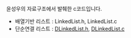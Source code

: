 윤성우의 자료구조에서 발췌한 c코드입니다.

* 배열기반 리스트 : LinkedList.h, LinkedList.c
* 단순연결 리스트 : [DLinkedList.h](https://github.com/YouAndMeToo3323/TIL/blob/main/%EC%9E%90%EB%A3%8C%EA%B5%AC%EC%A1%B0/learn/references/DLinkedList.h), [DLinkedList.c](https://github.com/YouAndMeToo3323/TIL/blob/main/%EC%9E%90%EB%A3%8C%EA%B5%AC%EC%A1%B0/learn/references/DLinkedList.c)

